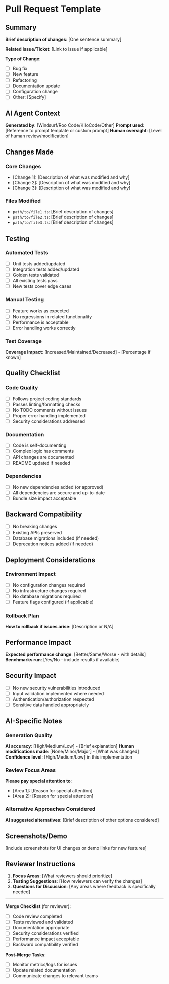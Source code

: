 # Pull Request Template

## Summary

**Brief description of changes**: [One sentence summary]

**Related Issue/Ticket**: [Link to issue if applicable]

**Type of Change**:

- [ ] Bug fix
- [ ] New feature
- [ ] Refactoring
- [ ] Documentation update
- [ ] Configuration change
- [ ] Other: [Specify]

## AI Agent Context

**Generated by**: [Windsurf/Roo Code/KiloCode/Other]
**Prompt used**: [Reference to prompt template or custom prompt]
**Human oversight**: [Level of human review/modification]

## Changes Made

### Core Changes

- [Change 1]: [Description of what was modified and why]
- [Change 2]: [Description of what was modified and why]
- [Change 3]: [Description of what was modified and why]

### Files Modified

- `path/to/file1.ts`: [Brief description of changes]
- `path/to/file2.ts`: [Brief description of changes]
- `path/to/file3.ts`: [Brief description of changes]

## Testing

### Automated Tests

- [ ] Unit tests added/updated
- [ ] Integration tests added/updated
- [ ] Golden tests validated
- [ ] All existing tests pass
- [ ] New tests cover edge cases

### Manual Testing

- [ ] Feature works as expected
- [ ] No regressions in related functionality
- [ ] Performance is acceptable
- [ ] Error handling works correctly

### Test Coverage

**Coverage Impact**: [Increased/Maintained/Decreased] - [Percentage if known]

## Quality Checklist

### Code Quality

- [ ] Follows project coding standards
- [ ] Passes linting/formatting checks
- [ ] No TODO comments without issues
- [ ] Proper error handling implemented
- [ ] Security considerations addressed

### Documentation

- [ ] Code is self-documenting
- [ ] Complex logic has comments
- [ ] API changes are documented
- [ ] README updated if needed

### Dependencies

- [ ] No new dependencies added (or approved)
- [ ] All dependencies are secure and up-to-date
- [ ] Bundle size impact acceptable

## Backward Compatibility

- [ ] No breaking changes
- [ ] Existing APIs preserved
- [ ] Database migrations included (if needed)
- [ ] Deprecation notices added (if needed)

## Deployment Considerations

### Environment Impact

- [ ] No configuration changes required
- [ ] No infrastructure changes required
- [ ] No database migrations required
- [ ] Feature flags configured (if applicable)

### Rollback Plan

**How to rollback if issues arise**: [Description or N/A]

## Performance Impact

**Expected performance change**: [Better/Same/Worse - with details]
**Benchmarks run**: [Yes/No - include results if available]

## Security Impact

- [ ] No new security vulnerabilities introduced
- [ ] Input validation implemented where needed
- [ ] Authentication/authorization respected
- [ ] Sensitive data handled appropriately

## AI-Specific Notes

### Generation Quality

**AI accuracy**: [High/Medium/Low] - [Brief explanation]
**Human modifications made**: [None/Minor/Major] - [What was changed]
**Confidence level**: [High/Medium/Low] in this implementation

### Review Focus Areas

**Please pay special attention to**:

- [Area 1]: [Reason for special attention]
- [Area 2]: [Reason for special attention]

### Alternative Approaches Considered

**AI suggested alternatives**: [Brief description of other options considered]

## Screenshots/Demo

[Include screenshots for UI changes or demo links for new features]

## Reviewer Instructions

1. **Focus Areas**: [What reviewers should prioritize]
2. **Testing Suggestions**: [How reviewers can verify the changes]
3. **Questions for Discussion**: [Any areas where feedback is specifically needed]

---

**Merge Checklist** (for reviewer):

- [ ] Code review completed
- [ ] Tests reviewed and validated
- [ ] Documentation appropriate
- [ ] Security considerations verified
- [ ] Performance impact acceptable
- [ ] Backward compatibility verified

**Post-Merge Tasks**:

- [ ] Monitor metrics/logs for issues
- [ ] Update related documentation
- [ ] Communicate changes to relevant teams
